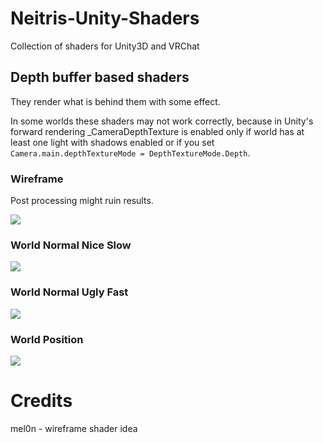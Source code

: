 # Neitris-Unity-Shaders
Collection of shaders for Unity3D and VRChat


## Depth buffer based shaders
They render what is behind them with some effect.

In some worlds these shaders may not work correctly, because in Unity's forward rendering _CameraDepthTexture is enabled only if world has at least one light with shadows enabled or if you set 
```Camera.main.depthTextureMode = DepthTextureMode.Depth```.

### Wireframe
Post processing might ruin results.

![](https://image.prntscr.com/image/fnpAeHeITN602TKxwcOMog.png)

### World Normal Nice Slow
![](https://image.prntscr.com/image/C8jEwUwwS4SfFIY2tex16A.png)

### World Normal Ugly Fast
![](https://image.prntscr.com/image/9PsypMDdRIaS1zQwKiiOYg.png)

### World Position
![](https://image.prntscr.com/image/v_BsMeg5SZ6yJeSOzAtjrA.png)


# Credits
mel0n - wireframe shader idea
